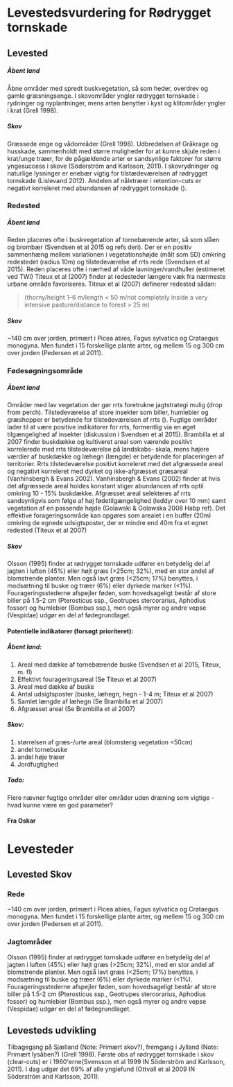 # Levestedsvurdering for  Rødrygget tornskade

## Levested
##### Åbent land
Åbne områder med spredt buskvegetation, så som heder, overdrev og gamle græsningsenge. I skovområder 
yngler rødrygget tornskade i rydninger og nyplantninger, mens arten benytter i kyst og klitområder yngler i krat (Grell 1998).
##### Skov
Græssede enge og vådområder (Grell 1998). Udbredelsen af Gråkrage og husskade, sammenholdt med større muligheder for at kunne skjule reden i krat/unge træer, for de pågældende arter er sandsynlige faktorer for større yngesuccess i skove (Söderström and Karlsson, 2011). I skovrydninger og naturlige lysninger er enebær vigtig for tilstædeværelsen af rødrygget tornskade (Lislevand 2012). Andelen af nåletræer i retention-cuts er negativt korreleret med abundansen af rødrygget tornskade ().


### Redested
##### Åbent land
Reden placeres ofte i buskvegetation af tornebærende arter, så som slåen og brombær (Svendsen et al 2015 og refs deri).
Der er en positiv sammenhæng mellem variationen i vegetationshøjde (målt som SD) omkring redestedet (radius 10m) og
tilstedeværelse af rrts rede (Svendsen et al 2015). Reden placeres ofte i nærhed af våde lavninger/vandhuller (estimeret ved TWI)
Titeux et al (2007) finder at redesteder længere væk fra nærmeste urbane område favoriseres. 
Titeux et al (2007) definerer redested sådan:
>(thorny/height 1–6 m/length < 50 m/not completely
>inside a very intensive pasture/distance to forest > 25 m)

##### Skov
~140 cm over jorden, primært i Picea abies, Fagus sylvatica og Crataegus monogyna. Men fundet i 15 forskellige plante arter, og mellem 15 og 300 cm over jorden (Pedersen et al 2011).

### Fødesøgningsområde
##### Åbent land
Områder med lav vegetation der gør rrts foretrukne jagtstrategi mulig (drop from perch). Tilstedeværelse af store insekter
som biller, humlebier og græshopper er betydende for tilstedeværelsen af rrts (). Fugtige områder lader til at være positive
indikatorer for rrts, formentlig via en øget tilgængelighed af insekter (diskussion i Svendsen et al 2015).
Brambilla et al 2007 finder buskdække og kultiveret areal som værende positivt korrelerede med rrts tilstedeværelse på landskabs-
skala, mens højere værdier af buskdække og læhegn (længde) er betydende for placeringen af territorier.
Rrts tilstedeværelse positivt korreleret med det afgræssede areal og negativt korreleret med dyrket og ikke-afgræsset
græsareal (Vanhinsbergh & Evans 2002). Vanhinsbergh & Evans (2002) finder at hvis det afgræssede areal holdes konstant stiger 
abundancen af rrts optil omkring 10 - 15% buskdække.
Afgræsset areal selekteres af rrts sandsynligvis som følge af høj fødetilgængelighed (leddyr over 10 mm) samt vegetation af
en passende højde (Golawski & Golawska 2008 Habp ref).
Det effektive forageringsområde kan opgøres som arealet i en buffer (20m) omkring de egnede udsigtsposter, der er mindre end 40m
fra et egnet redested (Titeux et al 2007)

##### Skov
Olsson (1995) finder at rødrygget tornskade udfører en betydelig del af jagten i luften (45%) eller højt græs (>25cm; 32%), med en stor andel af blomstrende planter. Men også lavt græs (<25cm; 17%) benyttes, i modsætning til buske og træer (6%) eller dyrkede marker (<1%). Fourageringsstederne afspejler føden, som hovedsageligt består af store biller på 1.5-2 cm (Pterosticus ssp., Geotrupes stercorarius, Aphodius fossor) og humlebier (Bombus ssp.), men også myrer og andre vepse (Vespidae) udgør en del af fødegrundlaget.

#### Potentielle indikatorer (forsøgt prioriteret):
##### Åbent land:
 1. Areal med dække af tornebærende buske (Svendsen et al 2015, Titeux, m. fl)
 1. Effektivt fourageringsareal (Se Titeux et al 2007)
 1. Areal med dække af buske
 1. Antal udsigtsposter (buske, læhegn, hegn - 1-4 m; Titeux et al 2007)
 1. Samlet længde af læhegn (Se Brambilla et al 2007)
 1. Afgræsset areal (Se Brambilla et al 2007)

##### Skov:
1. størrelsen af græs-/urte areal (blomsterig vegetation <50cm)
1. andel tornebuske
1. andel høje træer
1. Jordfugtighed

##### Todo:
Flere nævner fugtige områder eller områder uden dræning som vigtige - hvad kunne være en god parameter?

#### Fra Oskar
# Levesteder
## Levested Skov

### Rede
~140 cm over jorden, primært i Picea abies, Fagus sylvatica og Crataegus monogyna. Men fundet i 15 forskellige plante arter, og mellem 15 og 300 cm over jorden (Pedersen et al 2011).

### Jagtområder
Olsson (1995) finder at rødrygget tornskade udfører en betydelig del af jagten i luften (45%) eller højt græs (>25cm; 32%), med en stor andel af blomstrende planter. Men også lavt græs (<25cm; 17%) benyttes, i modsætning til buske og træer (6%) eller dyrkede marker (<1%). Fourageringsstederne afspejler føden, som hovedsageligt består af store biller på 1.5-2 cm (Pterosticus ssp., Geotrupes stercorarius, Aphodius fossor) og humlebier (Bombus ssp.), men også myrer og andre vepse (Vespidae) udgør en del af fødegrundlaget.


## Levesteds udvikling
Tilbagegang på Sjælland (Note: Primært skov?), fremgang i Jylland (Note: Primært lysåben?) (Grell 1998). Første obs af rødrygget tornskade i skov (clear-cuts) er i 1960'erne(Svensson et al 1999 IN Söderström and Karlsson, 2011). I dag udgør det 69% af alle ynglefund (Ottvall et al 2009 IN Söderström and Karlsson, 2011).

